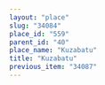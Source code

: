 ```yaml
---
layout: "place"
slug: "34084"
place_id: "559"
parent_id: "40"
place_name: "Kuzabatu"
title: "Kuzabatu"
previous_item: "34087"
---
```

